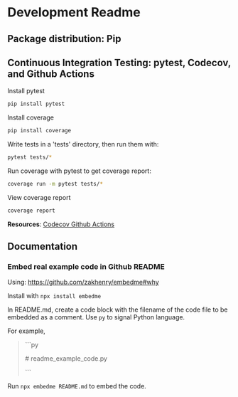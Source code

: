 # Development Readme

## Package distribution: Pip 

## Continuous Integration Testing: pytest, Codecov, and Github Actions

Install pytest

```bash
pip install pytest
```

Install coverage

```bash
pip install coverage
```

Write tests in a 'tests' directory, then run them with:

```bash
pytest tests/*
```

Run coverage with pytest to get coverage report:

```bash
coverage run -m pytest tests/*
```

View coverage report

```bash
coverage report
```

**Resources**:
[Codecov Github Actions](https://about.codecov.io/blog/python-code-coverage-using-github-actions-and-codecov/)

## Documentation

### Embed real example code in Github README

Using:
https://github.com/zakhenry/embedme#why

Install with `npx install embedme`

In README.md, create a code block with the filename of the code file to be embedded as a comment. 
Use `py` to signal Python language.

For example,
> \```py
> 
> \# readme_example_code.py
> 
> \```

Run `npx embedme README.md` to embed the code.
